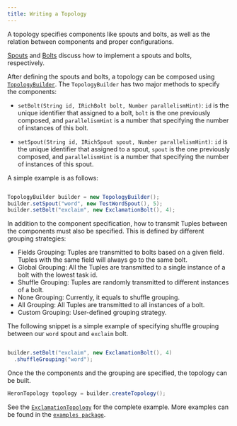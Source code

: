 ```yaml
---
title: Writing a Topology
---
```


A topology specifies components like spouts and bolts, as well as the relation
between components and proper configurations.

[Spouts](../java/spouts) and [Bolts](../java/bolts) discuss how to implement a
spouts and bolts, respectively.

After defining the spouts and bolts, a topology can be composed using
[`TopologyBuilder`](/api/com/twitter/heron/api/TopologyBuilder). The
`TopologyBuilder` has two major methods to specify the components:

* `setBolt(String id, IRichBolt bolt, Number parallelismHint)`: `id` is the
unique identifier that assigned to a bolt, `bolt` is the one previously
composed, and `parallelismHint` is a number that specifying the number of
instances of this bolt.

* `setSpout(String id, IRichSpout spout, Number parallelismHint)`: `id` is the
unique identifier that assigned to a spout, `spout` is the one previously
composed, and `parallelismHint` is a number that specifying the number of
instances of this spout.

A simple example is as follows:

```java

TopologyBuilder builder = new TopologyBuilder();
builder.setSpout("word", new TestWordSpout(), 5);
builder.setBolt("exclaim", new ExclamationBolt(), 4);

```

In addition to the component specification, how to transmit Tuples between the
components must also be specified. This is defined by different
grouping strategies:

* Fields Grouping: Tuples are transmitted to bolts based on a given field. Tuples
with the same field will always go to the same bolt.
* Global Grouping: All the Tuples are transmitted to a single instance of a bolt
with the lowest task id.
* Shuffle Grouping: Tuples are randomly transmitted to different instances of
a bolt.
* None Grouping: Currently, it equals to shuffle grouping.
* All Grouping: All Tuples are transmitted to all instances of a bolt.
* Custom Grouping: User-defined grouping strategy.

The following snippet is a simple example of specifying shuffle grouping
between our `word` spout and `exclaim` bolt.

```java

builder.setBolt("exclaim", new ExclamationBolt(), 4)
  .shuffleGrouping("word");

```

Once the the components and the grouping are specified, the topology can be built.

```java
HeronTopology topology = builder.createTopology();
```

See the [`ExclamationTopology`](https://github.com/twitter/heron/blob/master/heron/examples/src/java/com/twitter/heron/examples/ExclamationTopology.java) for the complete example. More examples can be found in the  [`examples package`](https://github.com/twitter/heron/tree/master/heron/examples/src/java/com/twitter/heron/examples).
